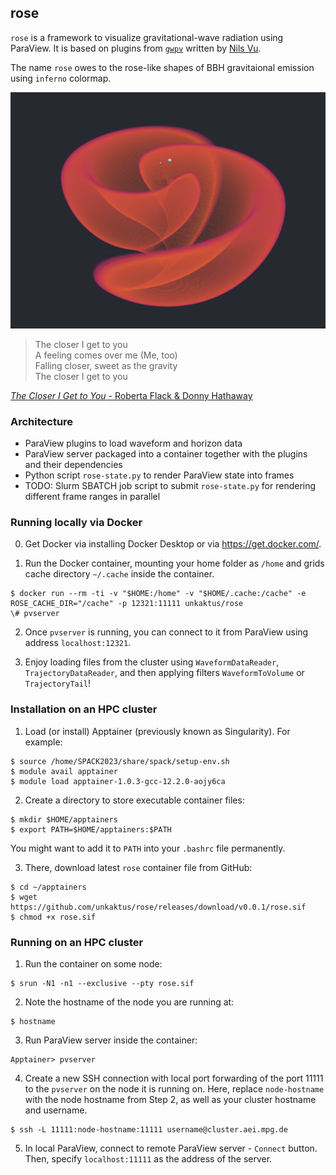 ## rose

`rose` is a framework to visualize gravitational-wave radiation using ParaView.
It is based on plugins from [`gwpv`](https://github.com/nilsvu/gwpv) written by [Nils Vu](https://github.com/nilsvu).

The name `rose` owes to the rose-like shapes of BBH gravitaional emission using `inferno` colormap.

![The rose](rose.png)

> The closer I get to you \
> A feeling comes over me (Me, too) \
> Falling closer, sweet as the gravity \
> The closer I get to you

[_The Closer I Get to You_ - Roberta Flack & Donny Hathaway](https://air.unkaktus.art/WWW92xgv94c)

### Architecture
- ParaView plugins to load waveform and horizon data
- ParaView server packaged into a container together with the plugins and their dependencies
- Python script `rose-state.py` to render ParaView state into frames
- TODO: Slurm SBATCH job script to submit `rose-state.py` for rendering different frame ranges in parallel


### Running locally via Docker

0. Get Docker via installing Docker Desktop or via https://get.docker.com/.

1. Run the Docker container, mounting your home folder as `/home` and grids cache directory `~/.cache` inside the container.
```shell
$ docker run --rm -ti -v "$HOME:/home" -v "$HOME/.cache:/cache" -e ROSE_CACHE_DIR="/cache" -p 12321:11111 unkaktus/rose
\# pvserver
```

2. Once `pvserver` is running, you can connect to it from ParaView using address `localhost:12321`.

3. Enjoy loading files from the cluster using `WaveformDataReader`, `TrajectoryDataReader`, and then applying filters `WaveformToVolume` or `TrajectoryTail`!


### Installation on an HPC cluster
1. Load (or install) Apptainer (previously known as Singularity).
For example:

```shell
$ source /home/SPACK2023/share/spack/setup-env.sh
$ module avail apptainer
$ module load apptainer-1.0.3-gcc-12.2.0-aojy6ca
```

2. Create a directory to store executable container files:
```shell
$ mkdir $HOME/apptainers
$ export PATH=$HOME/apptainers:$PATH
```
You might want to add it to `PATH` into your `.bashrc` file permanently.

3. There, download latest `rose` container file from GitHub:
```shell
$ cd ~/apptainers
$ wget https://github.com/unkaktus/rose/releases/download/v0.0.1/rose.sif
$ chmod +x rose.sif
```

### Running on an HPC cluster

1. Run the container on some node:
```shell
$ srun -N1 -n1 --exclusive --pty rose.sif
```
2. Note the hostname of the node you are running at:
```shell
$ hostname
```
3. Run ParaView server inside the container:
```shell
Apptainer> pvserver
```

4. Create a new SSH connection with local port forwarding of the port 11111 to the `pvserver` on the node it is running on. Here, replace `node-hostname` with the node hostname from Step 2, as well as your cluster hostname and username.
```shell
$ ssh -L 11111:node-hostname:11111 username@cluster.aei.mpg.de
```
5. In local ParaView, connect to remote ParaView server - `Connect` button.
Then, specify `localhost:11111` as the address of the server.
